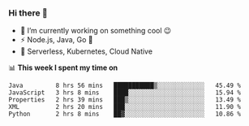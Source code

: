### Hi there 👋

<!--
**nodejh/nodejh** is a ✨ _special_ ✨ repository because its `README.md` (this file) appears on your GitHub profile.

Here are some ideas to get you started:

- 🔭 I’m currently working on ...
- 🌱 I’m currently learning ...
- 👯 I’m looking to collaborate on ...
- 🤔 I’m looking for help with ...
- 💬 Ask me about ...
- 📫 How to reach me: ...
- 😄 Pronouns: ...
- ⚡ Fun fact: ...
-->

- 🔭 I’m currently working on something cool :wink:
- ⚡ Node.js, Java, Go :thought_balloon:
- 🤖 Serverless, Kubernetes, Cloud Native

📊 **This week I spent my time on**

<!--START_SECTION:waka-->
```text
Java         8 hrs 56 mins   ███████████▒░░░░░░░░░░░░░   45.49 % 
JavaScript   3 hrs 8 mins    ████░░░░░░░░░░░░░░░░░░░░░   15.94 % 
Properties   2 hrs 39 mins   ███▒░░░░░░░░░░░░░░░░░░░░░   13.49 % 
XML          2 hrs 20 mins   ███░░░░░░░░░░░░░░░░░░░░░░   11.90 % 
Python       2 hrs 8 mins    ██▓░░░░░░░░░░░░░░░░░░░░░░   10.86 % 
```
<!--END_SECTION:waka-->


<!--
:traffic_light: **Visitors**

![visitors](https://visitor-badge.glitch.me/badge?page_id=nodejh.nodejh)
-->
